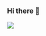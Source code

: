 ### Hi there 👋

<a href="www.github.com/gleehave" target="_blank"><img src="https://img.shields.io/badge/Python-000000?style=flat-square&logo=#3776AB&logoColor=FFFFFF"/></a>

<!--
**gleehave/gleehave** is a ✨ _special_ ✨ repository because its `README.md` (this file) appears on your GitHub profile.

Here are some ideas to get you started:

- 🔭 I’m currently working on ...
- 🌱 I’m currently learning ...
- 👯 I’m looking to collaborate on ...
- 🤔 I’m looking for help with ...
- 💬 Ask me about ...
- 📫 How to reach me: ...
- 😄 Pronouns: ...
- ⚡ Fun fact: ...
-->
